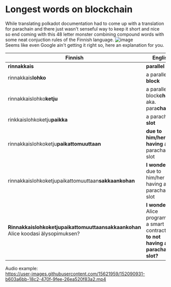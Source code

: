 # Longest words on blockchain
While translating polkadot documentation had to come up with a translation for parachain and there just wasn't senseful way to keep it short and nice so 
end coming with this 48 letter monster combining compound words with some neat conjuction rules of the Finnish language.
![image](https://user-images.githubusercontent.com/15621959/152089654-b155f339-711b-46ea-a75b-f76293c19531.png)  
Seems like even Google ain't getting it right so, here an explanation for you. 

| Finnish                                                                  | English                                                                           |
|--------------------------------------------------------------------------|-----------------------------------------------------------------------------------|
| **rinnakkais**                                                           | **parallel**                                                                      |
| rinnakkais**lohko**                                                      | a parallel **block**                                                              |
| rinnakkaislohko**ketju**                                                 | a parallel block**chain** aka. para**chain**                                      |
| rinkkaislohkoketju**paikka**                                             | a parachain **slot**                                                              |
| rinnakkaislohkoketju**paikattomuuttaan**                                 | **due to him/her not having** a parachain slot                                    |
| rinnakkaislohkoketjupaikattomuuttaan**sakkaankohan**                     | **I wonder if,** due to him/her not having a parachain slot                       |
| **Rinnakkaislohkoketjupaikattomuuttaansakkaankohan** Alice koodasi älysopimuksen? | **I wonder if** Alice programmed a smart contract **due to not having a parachain slot?** |

Audio example:  
https://user-images.githubusercontent.com/15621959/152090931-b603a6bb-18c2-470f-9fee-26ea520f83a2.mp4
